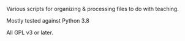 Various scripts for organizing & processing files to do with teaching.

Mostly tested against Python 3.8

All GPL v3 or later.
